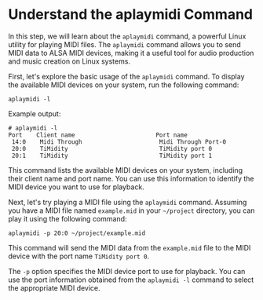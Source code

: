 # Understand the aplaymidi Command

In this step, we will learn about the `aplaymidi` command, a powerful Linux utility for playing MIDI files. The `aplaymidi` command allows you to send MIDI data to ALSA MIDI devices, making it a useful tool for audio production and music creation on Linux systems.

First, let's explore the basic usage of the `aplaymidi` command. To display the available MIDI devices on your system, run the following command:

```
aplaymidi -l
```

Example output:

```
# aplaymidi -l
Port    Client name                       Port name
 14:0    Midi Through                      Midi Through Port-0
 20:0    TiMidity                          TiMidity port 0
 20:1    TiMidity                          TiMidity port 1
```

This command lists the available MIDI devices on your system, including their client name and port name. You can use this information to identify the MIDI device you want to use for playback.

Next, let's try playing a MIDI file using the `aplaymidi` command. Assuming you have a MIDI file named `example.mid` in your `~/project` directory, you can play it using the following command:

```
aplaymidi -p 20:0 ~/project/example.mid
```

This command will send the MIDI data from the `example.mid` file to the MIDI device with the port name `TiMidity port 0`.

The `-p` option specifies the MIDI device port to use for playback. You can use the port information obtained from the `aplaymidi -l` command to select the appropriate MIDI device.
